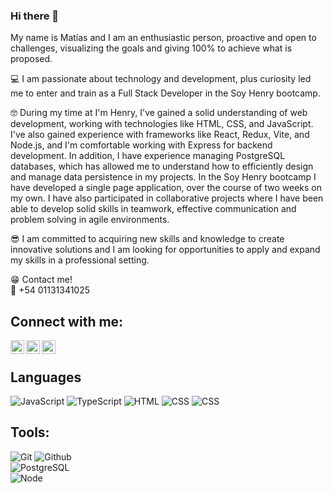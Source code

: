 ### Hi there 👋

My name is Matías and I am an enthusiastic person, proactive and open to challenges, visualizing the goals and giving 100% to achieve what is proposed.

💻 I am passionate about technology and development, plus curiosity led me to enter and train as a Full Stack Developer in the Soy Henry bootcamp.

🤓 During my time at I'm Henry, I've gained a solid understanding of web development, working with technologies like HTML, CSS, and JavaScript. I've also gained experience with frameworks like React, Redux, Vite, and Node.js, and I'm comfortable working with Express for backend development. In addition, I have experience managing PostgreSQL databases, which has allowed me to understand how to efficiently design and manage data persistence in my projects.
In the Soy Henry bootcamp I have developed a single page application, over the course of two weeks on my own. I have also participated in collaborative projects where I have been able to develop solid skills in teamwork, effective communication and problem solving in agile environments.

😎 I am committed to acquiring new skills and knowledge to create innovative solutions and I am looking for opportunities to apply and expand my skills in a professional setting.

😁 Contact me!<br />
📱 +54 01131341025

## Connect with me:

[<img align="left" alt="Matias Maidana | LinkedIn" width="22px" src="https://cdn.jsdelivr.net/npm/simple-icons@v3/icons/linkedin.svg" />][linkedin]
[<img align="left" alt="Tamim Ehsan | Facebook" width="22px" src="https://cdn.jsdelivr.net/npm/simple-icons@v3/icons/facebook.svg" />][facebook]
[<img align="left" alt="tamim.ehsan | Instagram" width="22px" src="https://cdn.jsdelivr.net/npm/simple-icons@v3/icons/instagram.svg" />][instagram]<br />



## Languages

![JavaScript](https://img.shields.io/badge/-JavaScript-000000?style=flat&logo=javascript)
![TypeScript](https://img.shields.io/badge/-Typescript-000000?style=flat&logo=typescript)
![HTML](https://img.shields.io/badge/-HTML-000000?style=flat&logo=HTML)
![CSS](https://img.shields.io/badge/-CSS-000000?style=flat&logo=CSS)
![CSS](https://img.shields.io/badge/-TailwindCSS-000000?style=flat&logo=TailwindCSS)

## Tools:

![Git](https://img.shields.io/badge/-Git-000000?style=flat&logo=git)
![Github](https://img.shields.io/badge/-Github-000000?style=flat&logo=github) <br />
![PostgreSQL](https://img.shields.io/badge/-PostgreSQL-000000?style=flat&logo=postgresql) <br />
![Node](https://img.shields.io/badge/-Node-000000?style=flat&logo=node.js) <br />



[linkedin]: https://www.linkedin.com/in/matias-maidana-02497b264/
[facebook]: https://www.facebook.com/matias.maidana.3576/
[instagram]: https://www.instagram.com/matiias_maidana/
